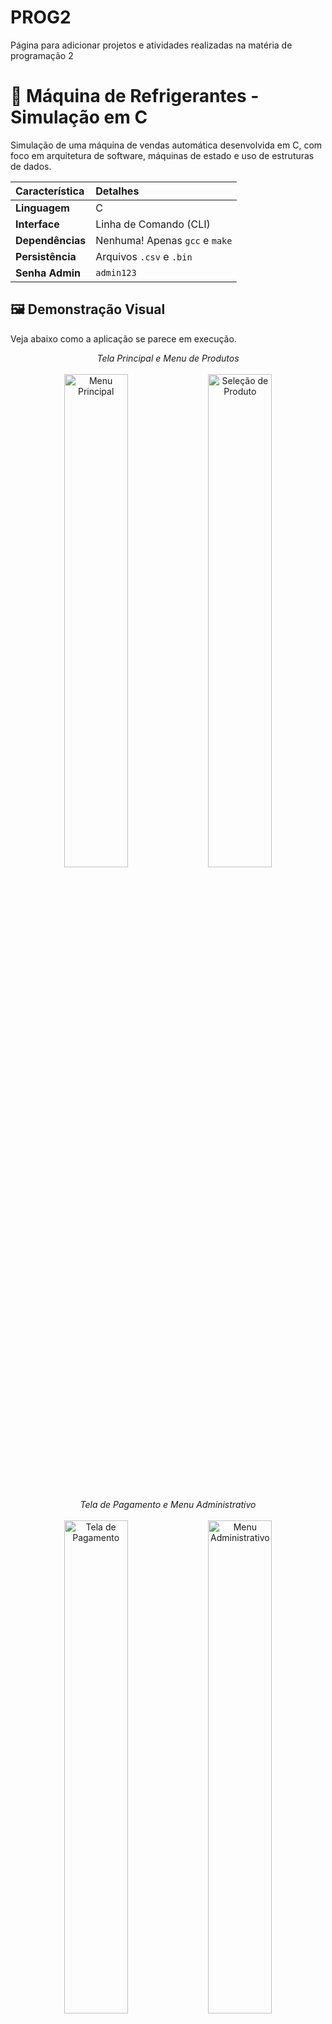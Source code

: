 # PROG2
Página para adicionar projetos e atividades realizadas na matéria de programação 2

# 🤖 Máquina de Refrigerantes - Simulação em C

Simulação de uma máquina de vendas automática desenvolvida em C, com foco em arquitetura de software, máquinas de estado e uso de estruturas de dados.

| Característica | Detalhes |
| :--- | :--- |
| **Linguagem** | C |
| **Interface** | Linha de Comando (CLI) |
| **Dependências** | Nenhuma! Apenas `gcc` e `make` |
| **Persistência** | Arquivos `.csv` e `.bin` |
| **Senha Admin** | `admin123` |

## 🖼️ Demonstração Visual

Veja abaixo como a aplicação se parece em execução.

<p align="center">
  <em>Tela Principal e Menu de Produtos</em><br><br>
  <img src="images/menu_principal.png" alt="Menu Principal" width="45%"/>
  <img src="images/selecao_produto.png" alt="Seleção de Produto" width="45%"/>
</p>
<br>
<p align="center">
  <em>Tela de Pagamento e Menu Administrativo</em><br><br>
  <img src="images/pagamento.png" alt="Tela de Pagamento" width="45%"/>
  <img src="images/menu_admin.png" alt="Menu Administrativo" width="45%"/>
</p>


## ⚙️ Guia de Uso da Máquina

A máquina foi projetada para ser intuitiva. Siga os passos abaixo para comprar um produto.

| Passo | Instruções | Screenshot Sugerido |
|:---|:---|:---|
| **1** | Na tela inicial, pressione a tecla correspondente para **"Comprar Produto"**. Você verá a lista de produtos disponíveis, seus preços e o estoque. | <img src="images/passo1_selecao.png" alt="Selecionando a opção de compra" width="250"/> |
| **2** | Digite o **código do produto** que deseja comprar e pressione Enter. | <img src="images/passo2_codigo.png" alt="Digitando o código do produto" width="250"/> |
| **3** | A tela de pagamento será exibida. **Insira as moedas** digitando os valores (ex: 1.00, 0.50, 0.25) e pressionando Enter. O valor inserido será acumulado. | <img src="images/passo3_moedas.png" alt="Inserindo moedas" width="250"/> |
| **4** | Quando o valor for suficiente, a máquina informará o troco e a **compra será finalizada com sucesso**. Você será redirecionado ao menu principal. | <img src="images/passo4_sucesso.png" alt="Compra finalizada" width="250"/> |

## 🛠️ Como Compilar e Executar

Este projeto não tem dependências externas. Tudo que você precisa é um compilador C e da ferramenta `make`.

### Requisitos

1.  **Compilador GCC**: Para instalar em sistemas baseados em Debian/Ubuntu:
    ```bash
    sudo apt update
    sudo apt install build-essential
    ```
2.  **Make**: Geralmente instalado junto com o `build-essential`.

### Passo a Passo

1.  **Clone o repositório:**
    ```bash
    git clone <URL_DO_SEU_REPOSITORIO>
    cd <NOME_DA_PASTA_DO_PROJETO>
    ```

2.  **Compile o projeto:**
    O `Makefile` automatiza todo o processo.
    ```bash
    make
    ```

3.  **Execute a simulação:**
    ```bash
    ./vending
    ```

4.  **Limpeza (Opcional):**
    Remove os arquivos de objeto (`.o`) e o executável.
    ```bash
    make clean
    ```

## 📂 Estrutura do Projeto

O código é modularizado para facilitar a manutenção e o entendimento.

| Módulo | Responsabilidade |
| :--- | :--- |
| **`main.c`** | Ponto de entrada, gerencia a máquina de estados. |
| **`states / .c e .h`** | Define os diferentes estados da aplicação (MENU, PAGAMENTO, etc.). |
| **`ui / .c e .h`** | Funções de controle da interface no terminal. |
| **`lista_produtos / .c e .h`** | Gerencia a lista duplamente encadeada de produtos. |
| **`pagamento/ .c e .h`** | Controla a lógica de pagamento e troco. |
| **`pilha / .c e .h`** | Implementações das estruturas de dados de pilha. |
| **`config / .c e .h`** | Lógica do menu administrativo (adicionar/remover produtos). |
| **`estatisticas / .c e .h`** | Geração e exibição de estatísticas de vendas. |
| **`log_vendas / .c e .h`** | Gravação e leitura do histórico de vendas. |
| **`fila / .c e .h`** | Implementações das filas para uso de propagandas. |
